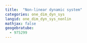```yaml
---
title:  "Non-linear dynamic system"
categories: one_dim_dyn_sys
langid: one_dim_dyn_sys_nonlin
mathjax: false
geogebratube:
  - 975299
---
```


<div style="height: 400px;" id="applet_container975299"></div>

